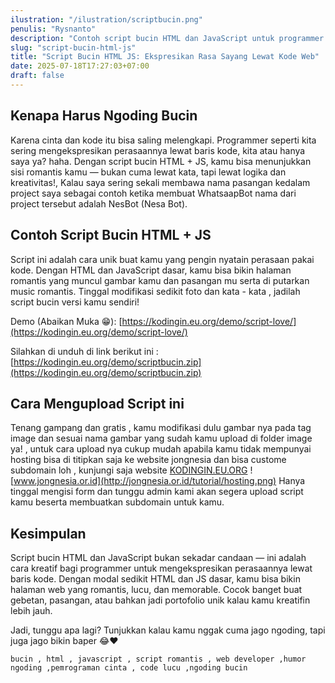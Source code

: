 ```yaml
---
ilustration: "/ilustration/scriptbucin.png"
penulis: "Rysnanto"
description: "Contoh script bucin HTML dan JavaScript untuk programmer yang ingin menyatakan cinta lewat halaman web interaktif yang lucu dan romantis."
slug: "script-bucin-html-js"
title: "Script Bucin HTML JS: Ekspresikan Rasa Sayang Lewat Kode Web"
date: 2025-07-18T17:27:03+07:00
draft: false
---
```


## Kenapa Harus Ngoding Bucin 

Karena cinta dan kode itu bisa saling melengkapi. Programmer seperti kita sering mengekspresikan perasaannya lewat baris kode, kita atau hanya saya ya? haha. Dengan script bucin HTML + JS, kamu bisa menunjukkan sisi romantis kamu — bukan cuma lewat kata, tapi lewat logika dan kreativitas!, Kalau saya sering sekali membawa nama pasangan kedalam project saya sebagai contoh ketika membuat WhatsaapBot nama dari project tersebut adalah NesBot (Nesa Bot).

## Contoh Script Bucin HTML + JS 
Script ini adalah cara unik buat kamu yang pengin nyatain perasaan pakai kode. Dengan HTML dan JavaScript dasar, kamu bisa bikin halaman romantis yang muncul gambar kamu dan pasangan mu serta di putarkan music romantis. Tinggal modifikasi sedikit foto dan kata - kata , jadilah script bucin versi kamu sendiri!

Demo (Abaikan Muka 😁): [https://kodingin.eu.org/demo/script-love/](https://kodingin.eu.org/demo/script-love/)

Silahkan di unduh di link berikut ini : [https://kodingin.eu.org/demo/scriptbucin.zip](https://kodingin.eu.org/demo/scriptbucin.zip)

## Cara Mengupload Script ini

Tenang gampang dan gratis , kamu modifikasi dulu gambar nya pada tag image dan sesuai nama gambar yang sudah kamu upload di folder image ya! , untuk cara upload nya cukup mudah apabila kamu tidak mempunyai hosting bisa di titipkan saja ke website jongnesia dan bisa custome subdomain loh , kunjungi saja website [KODINGIN.EU.ORG](https://kodingin.eu.org/upload/)
![www.jongnesia.or.id](http://jongnesia.or.id/tutorial/hosting.png)
Hanya tinggal mengisi form dan tunggu admin kami akan segera upload script kamu beserta membuatkan subdomain untuk kamu.

## Kesimpulan

Script bucin HTML dan JavaScript bukan sekadar candaan — ini adalah cara kreatif bagi programmer untuk mengekspresikan perasaannya lewat baris kode. Dengan modal sedikit HTML dan JS dasar, kamu bisa bikin halaman web yang romantis, lucu, dan memorable. Cocok banget buat gebetan, pasangan, atau bahkan jadi portofolio unik kalau kamu kreatifin lebih jauh.

Jadi, tunggu apa lagi? Tunjukkan kalau kamu nggak cuma jago ngoding, tapi juga jago bikin baper 😂❤️

```
bucin , html , javascript , script romantis , web developer ,humor ngoding ,pemrograman cinta , code lucu ,ngoding bucin
```





